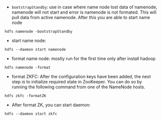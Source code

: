 - `bootstrapStandby`:  use in case where name node lost data of namenode, namenode will not start and error is namenode is not formated. 
This will pull data from active namenode.  After this you are able to start name node
```
hdfs namenode -bootstrapStandby
```

- start name node:
```
hdfs --daemon start namenode
```

- format name node: mostly run for the first time only after install hadoop
```
hdfs namenode -format
```

- format ZKFC: After the configuration keys have been added, the next step is to initialize required state in ZooKeeper. 
You can do so by running the following command from one of the NameNode hosts.
```
hdfs zkfc -formatZK
```

- After format ZK, you can start daemon:
```
hdfs --daemon start zkfc
```
